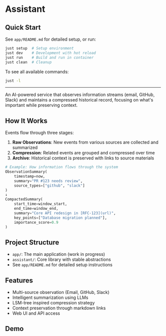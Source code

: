# Assistant

## Quick Start

See `app/README.md` for detailed setup, or run:

```bash
just setup  # Setup environment
just dev    # Development with hot reload
just run    # Build and run in container
just clean  # Cleanup
```

To see all available commands:

```bash
just -l
```

---

An AI-powered service that observes information streams (email, GitHub, Slack) and maintains a compressed historical record, focusing on what's important while preserving context.

## How It Works

Events flow through three stages:

1. **Raw Observations**: New events from various sources are collected and summarized
2. **Compression**: Related events are grouped and compressed over time
3. **Archive**: Historical context is preserved with links to source materials

```python
# Example: How information flows through the system
ObservationSummary(
    timestamp=now,
    summary="PR #123 needs review",
    source_types=["github", "slack"]
)
↓
CompactedSummary(
    start_time=window_start,
    end_time=window_end,
    summary="Core API redesign in [RFC-123](url)",
    key_points=["Database migration planned"],
    importance_score=0.9
)
```

## Project Structure

- `app/`: The main application (work in progress)
- `assistant/`: Core library with stable abstractions
- See `app/README.md` for detailed setup instructions

## Features

- Multi-source observation (Email, GitHub, Slack)
- Intelligent summarization using LLMs
- LSM-tree inspired compression strategy
- Context preservation through markdown links
- Web UI and API access

## Demo
